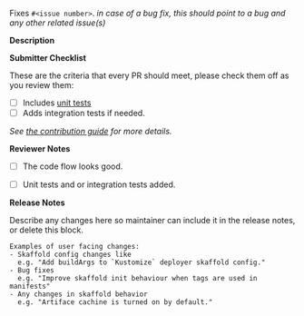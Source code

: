 <!-- 🎉🎉🎉 Thank you for the PR!!! 🎉🎉🎉 -->


Fixes `#<issue number>`. _in case of a bug fix, this should point to a bug and any other related issue(s)_

**Description**

<!-- Describe your changes here- ideally you can get that description straight from
your descriptive commit message(s)! -->

**Submitter Checklist**

These are the criteria that every PR should meet, please check them off as you
review them:

- [ ] Includes [unit tests](../DEVELOPMENT.md#creating-a-pr)
- [ ] Adds integration tests if needed.

_See [the contribution guide](../CONTRIBUTING.md) for more details._


**Reviewer Notes**

- [ ] The code flow looks good. 
- [ ] Unit tests and or integration tests added.


**Release Notes**

Describe any changes here so maintainer can include it in the release notes, or delete this block.

```
Examples of user facing changes:
- Skaffold config changes like
  e.g. "Add buildArgs to `Kustomize` deployer skaffold config."
- Bug fixes
  e.g. "Improve skaffold init behaviour when tags are used in manifests"
- Any changes in skaffold behavior
  e.g. "Artiface cachine is turned on by default."

```
